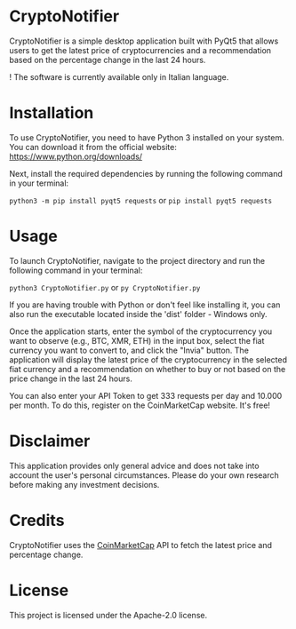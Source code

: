 # CryptoNotifier

CryptoNotifier is a simple desktop application built with PyQt5 that allows users to get the latest price of cryptocurrencies and a recommendation based on the percentage change in the last 24 hours. 

! The software is currently available only in Italian language.

# Installation

To use CryptoNotifier, you need to have Python 3 installed on your system. You can download it from the official website: https://www.python.org/downloads/

Next, install the required dependencies by running the following command in your terminal:

`python3 -m pip install pyqt5 requests` or `pip install pyqt5 requests`

# Usage

To launch CryptoNotifier, navigate to the project directory and run the following command in your terminal:

`python3 CryptoNotifier.py` or `py CryptoNotifier.py`

If you are having trouble with Python or don't feel like installing it, you can also run the executable located inside the 'dist' folder - Windows only.

Once the application starts, enter the symbol of the cryptocurrency you want to observe (e.g., BTC, XMR, ETH) in the input box, select the fiat currency you want to convert to, and click the "Invia" button. The application will display the latest price of the cryptocurrency in the selected fiat currency and a recommendation on whether to buy or not based on the price change in the last 24 hours.

You can also enter your API Token to get 333 requests per day and 10.000 per month. To do this, register on the CoinMarketCap website. It's free!

# Disclaimer

This application provides only general advice and does not take into account the user's personal circumstances. Please do your own research before making any investment decisions.

# Credits

CryptoNotifier uses the [CoinMarketCap](https://coinmarketcap.com/) API to fetch the latest price and percentage change.

# License

This project is licensed under the Apache-2.0 license.
